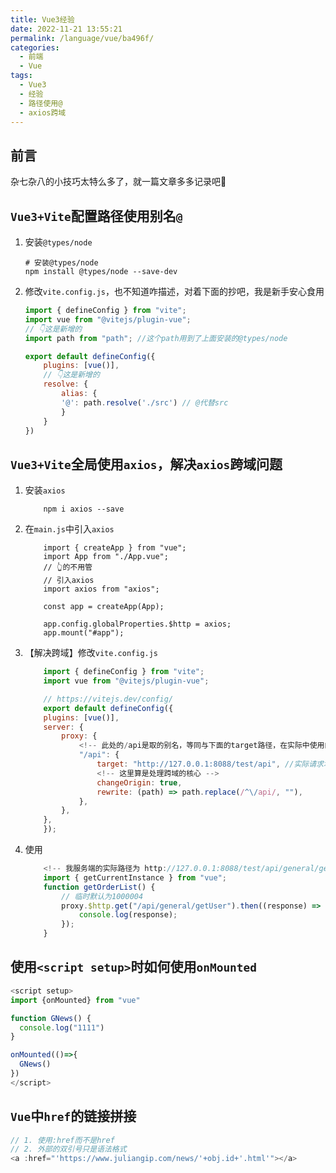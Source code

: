```yaml
---
title: Vue3经验
date: 2022-11-21 13:55:21
permalink: /language/vue/ba496f/
categories:
  - 前端
  - Vue
tags:
  - Vue3
  - 经验
  - 路径使用@
  - axios跨域
---
```


## 前言

杂七杂八的小技巧太特么多了，就一篇文章多多记录吧🐶

<!-- more -->

<InArticleAdsense
    data-ad-client="ca-pub-1725717718088510"
    data-ad-slot="7426219401">
</InArticleAdsense>

## `Vue3+Vite`配置路径使用别名`@`

1. 安装`@types/node`
    ``` shell
    # 安装@types/node
    npm install @types/node --save-dev
    ```

2. 修改`vite.config.js`，也不知道咋描述，对着下面的抄吧，我是新手安心食用
    ``` js
    import { defineConfig } from "vite";
    import vue from "@vitejs/plugin-vue";
    // 👇这是新增的
    import path from "path"; //这个path用到了上面安装的@types/node

    export default defineConfig({
        plugins: [vue()],
        // 👇这是新增的
        resolve: {
            alias: {
            '@': path.resolve('./src') // @代替src
            }
        }
    })
    ```

## `Vue3+Vite`全局使用`axios`，解决`axios`跨域问题

1. 安装`axios`

    ``` shell
        npm i axios --save
    ```

2. 在`main.js`中引入`axios`

    ``` shell
        import { createApp } from "vue";
        import App from "./App.vue";
        // 👆的不用管
        // 引入axios
        import axios from "axios";

        const app = createApp(App);

        app.config.globalProperties.$http = axios;
        app.mount("#app");
    ```

3. 【解决跨域】修改`vite.config.js`

    ``` js
        import { defineConfig } from "vite";
        import vue from "@vitejs/plugin-vue";

        // https://vitejs.dev/config/
        export default defineConfig({
        plugins: [vue()],
        server: {
            proxy: {
                <!-- 此处的/api是取的别名，等同与下面的target路径，在实际中使用的使用/api/ -->
                "/api": {
                    target: "http://127.0.0.1:8088/test/api", //实际请求地址
                    <!-- 这里算是处理跨域的核心 -->
                    changeOrigin: true,
                    rewrite: (path) => path.replace(/^\/api/, ""),
                },
            },
        },
        });
    ```

4. 使用

    ``` js
        <!-- 我服务端的实际路径为 http://127.0.0.1:8088/test/api/general/getUser -->
        import { getCurrentInstance } from "vue";
        function getOrderList() {
            // 临时默认为1000004
            proxy.$http.get("/api/general/getUser").then((response) => {
                console.log(response);
            });
        }
    ```

## 使用`<script setup>`时如何使用`onMounted`

``` javascript
<script setup>
import {onMounted} from "vue"

function GNews() {
  console.log("1111")
}

onMounted(()=>{
  GNews()
})
</script>
```

## `Vue`中`href`的链接拼接

``` javascript
// 1. 使用:href而不是href
// 2. 外部的双引号只是语法格式
<a :href="'https://www.juliangip.com/news/'+obj.id+'.html'"></a>
```